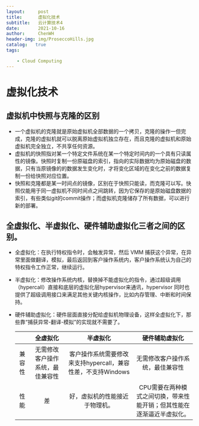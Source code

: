```yaml
---
layout:     post
title:      虚拟化技术
subtitle:   云计算技术4
date:       2021-10-16
author:     ChenWH 
header-img: img/ProseccoHills.jpg
catalog:   true
tags:

    - Cloud Computing
---
```


# 虚拟化技术

## 虚拟机中快照与克隆的区别

- 一个虚拟机的克隆就是原始虚拟机全部数据的一个拷贝，克隆的操作一但完成，克隆的虚拟机就可以脱离原始虚拟机独立存在，而且克隆的虚拟机和原始虚拟机完全独立，不共享任何资源。
- 虚拟机的快照指对某一个特定文件系统在某一个特定时间内的一个具有只读属性的镜像。快照时复制一份原磁盘的索引，指向的实际数据均为原始磁盘的数据，只有当原镜像的的数据发生变化时，才将变化区域的在变化之前的数据复制一份给快照对应位置。
- 快照和克隆都是某一时间点的镜像，区别在于快照只能读，而克隆可以写。快照仅能用于同一虚拟机不同时间点之间跳转，因为它保存的是原始磁盘数据的索引，有些类似git的commit操作；而虚拟机克隆储存了所有数据，可以进行新的部署。

## 全虚拟化、半虚拟化、硬件辅助虚拟化三者之间的区别。

- 全虚拟化：在执行特权指令时，会触发异常，然后 VMM 捕获这个异常，在异常里面做翻译，模拟，最后返回到客户操作系统内，客户操作系统认为自己的特权指令工作正常，继续运行。

- 半虚拟化：修改操作系统内核，替换掉不能虚拟化的指令，通过超级调用（hypercall）直接和底层的虚拟化层hypervisor来通讯，hypervisor 同时也提供了超级调用接口来满足其他关键内核操作，比如内存管理、中断和时间保持。

- 硬件辅助虚拟化：硬件层面直接分配给虚拟机物理设备，这样全虚拟化下，那些靠“捕获异常-翻译-模拟”的实现就不需要了。

  |        |             全虚拟化             |                           半虚拟化                           |                        硬件辅助虚拟化                        |
  | :----: | :------------------------------: | :----------------------------------------------------------: | :----------------------------------------------------------: |
  | 兼容性 | 无需修改客户操作系统，最佳兼容性 | 客户操作系统需要修改来支持hypercall，兼容性差，不支持Windows |               无需修改客户操作系统，最佳兼容性               |
  |  性能  |                差                |                好，虚拟机的性能接近于物理机。                | CPU需要在两种模式之间切换，带来性能开销；但其性能在逐渐逼近半虚拟化。 |

  
